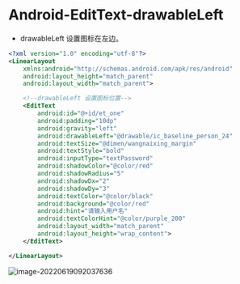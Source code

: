 # Android-EditText-drawableLeft

- drawableLeft 设置图标在左边。

```xml
<?xml version="1.0" encoding="utf-8"?>
<LinearLayout
    xmlns:android="http://schemas.android.com/apk/res/android"
    android:layout_height="match_parent"
    android:layout_width="match_parent">

    <!--drawableLeft 设置图标位置-->
    <EditText
        android:id="@+id/et_one"
        android:padding="10dp"
        android:gravity="left"
        android:drawableLeft="@drawable/ic_baseline_person_24"
        android:textSize="@dimen/wangnaixing_margin"
        android:textStyle="bold"
        android:inputType="textPassword"
        android:shadowColor="@color/red"
        android:shadowRadius="5"
        android:shadowDx="2"
        android:shadowDy="3"
        android:textColor="@color/black"
        android:background="@color/red"
        android:hint="请输入用户名"
        android:textColorHint="@color/purple_200"
        android:layout_width="match_parent"
        android:layout_height="wrap_content">
    </EditText>

</LinearLayout>
```

![image-20220619092037636](C:/Users/Administrator.DESKTOP-E0KTJ20/AppData/Roaming/Typora/typora-user-images/image-20220619092037636.png)